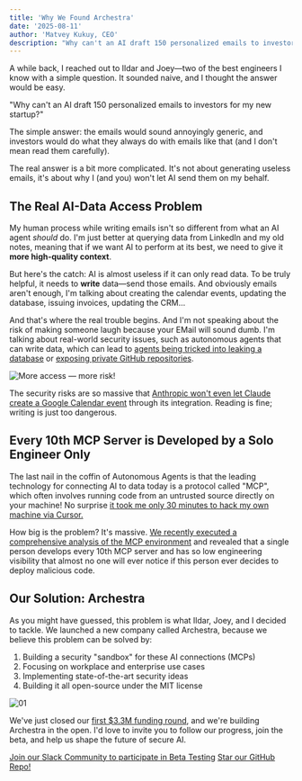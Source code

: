 ```yaml
---
title: 'Why We Found Archestra'
date: '2025-08-11'
author: 'Matvey Kukuy, CEO'
description: "Why can't an AI draft 150 personalized emails to investors for my new startup?"
---
```


A while back, I reached out to Ildar and Joey—two of the best engineers I know with a simple question. It sounded naive, and I thought the answer would be easy.

"Why can't an AI draft 150 personalized emails to investors for my new startup?"

The simple answer: the emails would sound annoyingly generic, and investors would do what they always do with emails like that (and I don't mean read them carefully).

The real answer is a bit more complicated. It's not about generating useless emails, it's about why I (and you) won't let AI send them on my behalf.

## The Real AI-Data Access Problem

My human process while writing emails isn't so different from what an AI agent *should* do. I'm just better at querying data from LinkedIn and my old notes, meaning that if we want AI to perform at its best, we need to give it **more high-quality context**.

But here's the catch: AI is almost useless if it can only read data. To be truly helpful, it needs to **write** data—send those emails. And obviously emails aren't enough, I'm talking about creating the calendar events, updating the database, issuing invoices, updating the CRM...

And that's where the real trouble begins. And I'm not speaking about the risk of making someone laugh because your EMail will sound dumb. I'm talking about real-world security issues, such as autonomous agents that can write data, which can lead to [agents being tricked into leaking a database](https://simonwillison.net/2025/Jul/6/supabase-mcp-lethal-trifecta/) or [exposing private GitHub repositories](https://simonwillison.net/2025/May/26/github-mcp-exploited/).

![More access — more risk!](/blog/03.jpg)

The security risks are so massive that [Anthropic won't even let Claude create a Google Calendar event](https://support.anthropic.com/en/articles/11088742-using-the-gmail-and-google-calendar-integrations) through its integration. Reading is fine; writing is just too dangerous.

## Every 10th MCP Server is Developed by a Solo Engineer Only

The last nail in the coffin of Autonomous Agents is that the leading technology for connecting AI to data today is a protocol called "MCP", which often involves running code from an untrusted source directly on your machine! No surprise [it took me only 30 minutes to hack my own machine via Cursor.](https://www.linkedin.com/posts/motakuk_ive-been-deep-diving-into-mcp-lately-and-activity-7338973230566719488-PzDj?utm_source=social_share_send&utm_medium=member_desktop_web&rcm=ACoAAA44dvQB8BXdsAxSovZkmTCvERzW1COMW20)

How big is the problem? It's massive. [We recently executed a comprehensive analysis of the MCP environment](/mcp-catalog?sort=quality&dir=asc) and revealed that a single person develops every 10th MCP server and has so low engineering visibility that almost no one will ever notice if this person ever decides to deploy malicious code.

## Our Solution: Archestra

As you might have guessed, this problem is what Ildar, Joey, and I decided to tackle. We launched a new company called Archestra, because we believe this problem can be solved by:

1. Building a security "sandbox" for these AI connections (MCPs)
2. Focusing on workplace and enterprise use cases
3. Implementing state-of-the-art security ideas
4. Building it all open-source under the MIT license

![01](/blog/01.jpg)

We've just closed our [first $3.3M funding round](/blog/archestra-unveils-open-source-solution-announces-vc-backing), and we're building Archestra in the open. I'd love to invite you to follow our progress, join the beta, and help us shape the future of secure AI.

[Join our Slack Community to participate in Beta Testing](https://join.slack.com/t/archestracommunity/shared_invite/zt-39yk4skox-zBF1NoJ9u4t59OU8XxQChg)
[Star our GitHub Repo!](https://github.com/archestra-ai/archestra)
